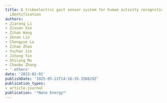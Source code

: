 ```yaml
---
title: A triboelectric gait sensor system for human activity recognition and user
  identification
authors:
- Jiarong Li
- Zixuan Xie
- Zihan Wang
- Zenan Lin
- Chengyue Lu
- Zihao Zhao
- Yuchao Jin
- Jihong Yin
- Shilong Mu
- Chaobo Zhang
- ' others'
date: '2023-01-01'
publishDate: '2025-05-21T14:16:35.156619Z'
publication_types:
- article-journal
publication: '*Nano Energy*'
---
```

